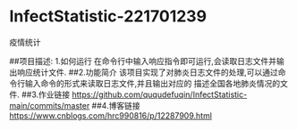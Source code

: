 # InfectStatistic-221701239
疫情统计

##项目描述:
1.如何运行
  在命令行中输入响应指令即可运行,会读取日志文件并输出响应统计文件.
##2.功能简介
  该项目实现了对肺炎日志文件的处理,可以通过命令行输入命令的形式来读取日志文件,并且输出对应的
描述全国各地肺炎情况的文件.
##3.作业链接
  https://github.com/ququdefuqin/InfectStatistic-main/commits/master
##4.博客链接
  https://www.cnblogs.com/hrc990816/p/12287909.html